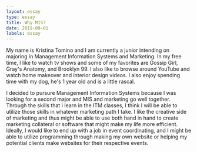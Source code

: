 ```yaml
---
layout: essay
type: essay
title: Why MIS?
date: 2019-09-01
labels: essay
---
```


My name is Kristina Tomino and I am currently a junior intending on majoring in Management Information Systems and Marketing. In my free time, I like to watch tv shows and some of my favorites are Gossip Girl, Gray's Anatomy, and Brooklyn 99. I also like to browse around YouTube and watch home makeover and interior design videos. I also enjoy spending time with my dog, he's 1 year old and is a little rascal.

I decided to pursure Management Information Systems because I was looking for a second major and MIS and marketing go well together. Through the skills that I learn in the ITM classes, I think I will be able to utilize those skills in whatever marketing path I take. I like the creative side of marketing and thus might be able to use both hand in hand to create marketing collateral or software that might make my life more efficient. Ideally, I would like to end up with a job in event coordinating, and I might be able to utilize programming through making my own website or helping my potential clients make websites for their respective events. 



